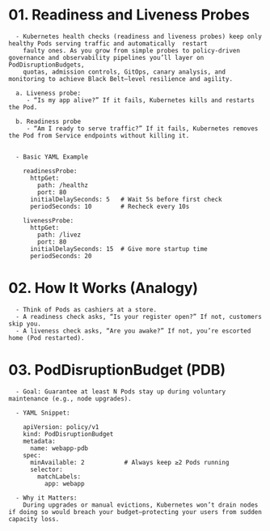 # 01. Readiness and Liveness Probes
      - Kubernetes health checks (readiness and liveness probes) keep only healthy Pods serving traffic and automatically  restart
        faulty ones. As you grow from simple probes to policy-driven governance and observability pipelines you’ll layer on PodDisruptionBudgets,
        quotas, admission controls, GitOps, canary analysis, and monitoring to achieve Black Belt–level resilience and agility.
      
      a. Liveness probe:
         - “Is my app alive?” If it fails, Kubernetes kills and restarts the Pod.
      
      b. Readiness probe
         - “Am I ready to serve traffic?” If it fails, Kubernetes removes the Pod from Service endpoints without killing it.  


      - Basic YAML Example
        
        readinessProbe:
          httpGet:
            path: /healthz
            port: 80
          initialDelaySeconds: 5   # Wait 5s before first check
          periodSeconds: 10        # Recheck every 10s
        
        livenessProbe:
          httpGet:
            path: /livez
            port: 80
          initialDelaySeconds: 15  # Give more startup time
          periodSeconds: 20


# 02. How It Works (Analogy)
      - Think of Pods as cashiers at a store.
      - A readiness check asks, “Is your register open?” If not, customers skip you.
      - A liveness check asks, “Are you awake?” If not, you’re escorted home (Pod restarted).



# 03. PodDisruptionBudget (PDB)
      - Goal: Guarantee at least N Pods stay up during voluntary maintenance (e.g., node upgrades).

      - YAML Snippet:
        
        apiVersion: policy/v1
        kind: PodDisruptionBudget
        metadata:
          name: webapp-pdb
        spec:
          minAvailable: 2           # Always keep ≥2 Pods running
          selector:
            matchLabels:
              app: webapp
      
      - Why it Matters:
        During upgrades or manual evictions, Kubernetes won’t drain nodes if doing so would breach your budget—protecting your users from sudden capacity loss.

